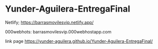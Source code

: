 # Yunder-Aguilera-EntregaFinal

Netlify;
https://barrasmovilesvip.netlify.app/

000webhots: 
barrasmovilesvip.000webhostapp.com

link page
https://yunder-aguilera.github.io/Yunder-Aguilera-EntregaFinal/

